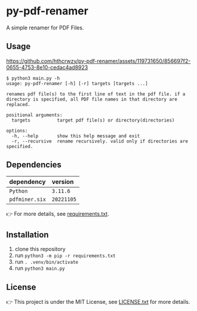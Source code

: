 # py-pdf-renamer

A simple renamer for PDF Files.

## Usage

https://github.com/hthcrwzy/py-pdf-renamer/assets/119731650/856697f2-0655-4753-8e10-cedac4ad8923

```console
$ python3 main.py -h
usage: py-pdf-renamer [-h] [-r] targets [targets ...]

renames pdf file(s) to the first line of text in the pdf file. if a directory is specified, all PDF file names in that directory are replaced.

positional arguments:
  targets          target pdf file(s) or directory(directories)

options:
  -h, --help       show this help message and exit
  -r, --recursive  rename recursively. valid only if directories are specified.
```

## Dependencies

| dependency     | version    |
| :------------- | :--------- |
| `Python`       | `3.11.6`   |
| `pdfminer.six` | `20221105` |

👉 For more details, see [requirements.txt](requirements.txt).

## Installation

1. clone this repository
2. run `python3 -m pip -r requirements.txt`
3. run `. .venv/bin/activate`
4. run `python3 main.py`

## License

👉 This project is under the MIT License, see [LICENSE.txt](LICENSE.txt) for more details.
